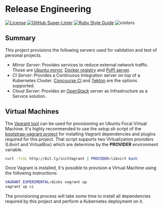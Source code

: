 # Release Engineering
<!-- markdown-link-check-disable-next-line -->
[![License](https://img.shields.io/badge/License-Apache%202.0-blue.svg)](https://opensource.org/licenses/Apache-2.0)
[![GitHub Super-Linter](https://github.com/electrocucaracha/releng/workflows/Lint%20Code%20Base/badge.svg)](https://github.com/marketplace/actions/super-linter)
[![Ruby Style Guide](https://img.shields.io/badge/code_style-rubocop-brightgreen.svg)](https://github.com/rubocop/rubocop)
![visitors](https://visitor-badge.laobi.icu/badge?page_id=electrocucaracha.releng)

## Summary

This project provisions the following servers used for validation and test of
personal projects.

* *Mirror Server*: Provides services to reduce external network traffic. Those
are [Ubuntu mirror][3], [Docker registry][4] and [PyPI server][5].
* *CI Server*: Provides a Continuous Integration server on top of a Kubernetes
Cluster. [Concourse CI][6] and [Tekton][7] are the options supported.
* *Cloud Server*: Provides an [OpenStack][8] server as Infrastructure as a
Service solution.

## Virtual Machines

The [Vagrant tool][1] can be used for provisioning an Ubuntu Focal
Virtual Machine. It's highly recommended to use the  *setup.sh* script
of the [bootstrap-vagrant project][2] for installing Vagrant
dependencies and plugins required for this project. That script
supports two Virtualization providers (Libvirt and VirtualBox) which
are determine by the **PROVIDER** environment variable.

```bash
curl -fsSL http://bit.ly/initVagrant | PROVIDER=libvirt bash
```

Once Vagrant is installed, it's possible to provision a Virtual
Machine using the following instructions:

```bash
VAGRANT_EXPERIMENTAL=disks vagrant up
vagrant up ci
```

The provisioning process will take some time to install all
dependencies required by this project and perform a Kubernetes
deployment on it.

[1]: https://www.vagrantup.com/
[2]: https://github.com/electrocucaracha/bootstrap-vagrant
[3]: http://apt-mirror.github.io/
[4]: https://docs.docker.com/registry/
[5]: https://www.devpi.net/
[6]: https://concourse-ci.org/
[7]: https://tekton.dev/
[8]: https://www.openstack.org/
